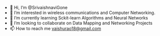 - 👋 Hi, I’m @SrivaishnaviGone
- 👀 I’m interested in wireless communications and Computer Networking.
- 🌱 I’m currently learning Sckit-learn Algorithms and Neural Networks
- 💞️ I’m looking to collaborate on Data Mapping and Networking Projects
- 📫 How to reach me vaishurao18@gmail.com

<!---
SrivaishnaviGone/SrivaishnaviGone is a ✨ special ✨ repository because its `README.md` (this file) appears on your GitHub profile.
You can click the Preview link to take a look at your changes.
--->
